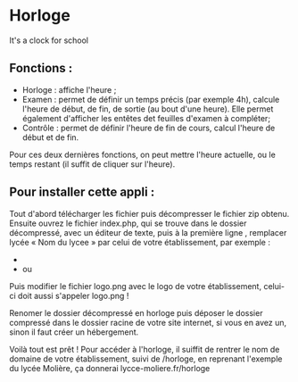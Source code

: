 # Horloge
It's a clock for school

## Fonctions :
- Horloge : affiche l'heure ;
- Examen : permet de définir un temps précis (par exemple 4h), calcule l'heure de début, de fin, de sortie (au bout d'une heure). Elle permet également d'afficher les entêtes det feuilles d'examen à compléter;
- Contrôle : permet de définir l'heure de fin de cours, calcul l'heure de début et de fin.

Pour ces deux dernières fonctions, on peut mettre l'heure actuelle, ou le temps restant (il suffit de cliquer sur l'heure).

## Pour installer cette appli :
Tout d'abord télécharger les fichier puis décompresser le fichier zip obtenu.
Ensuite ouvrez le fichier index.php, qui se trouve dans le dossier décompressé, avec un éditeur de texte, puis à la première ligne <code><?php $etablissement = 'lycée « Nom du lycee »'; ?></code>,
remplacer lycée « Nom du lycee » par celui de votre établissement, par exemple :
- <code><?php $etablissement = 'collège Molière'; ?></code>
- ou <code><?php $etablissement = 'lycée Molière'; ?></code>

Puis modifier le fichier logo.png avec le logo de votre établissement, celui-ci doit aussi s'appeler logo.png !

Renomer le dossier décompressé en horloge puis déposer le dossier compressé dans le dossier racine de votre site internet, si vous en avez un, sinon il faut créer un hébergement.

Voilà tout est prêt ! Pour accéder à l'horloge, il suiffit de rentrer le nom de domaine de votre établissement, suivi de /horloge, en reprenant l'exemple du lycée Molière, ça donnerai lycce-moliere.fr/horloge

